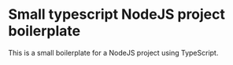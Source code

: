 # Small typescript NodeJS project boilerplate

This is a small boilerplate for a NodeJS project using TypeScript.